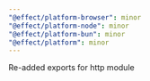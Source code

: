 ```yaml
---
"@effect/platform-browser": minor
"@effect/platform-node": minor
"@effect/platform-bun": minor
"@effect/platform": minor
---
```


Re-added exports for http module
